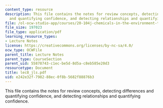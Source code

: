```yaml
---
content_type: resource
description: This file contains the notes for review concepts, detecting differences
  and quantifying confidence, and detecting relationships and quantifying confidence.
file: /ol-ocw-studio-app/courses/20-104j-chemicals-in-the-environment-toxicology-and-public-health-be-104j-spring-2005/e242e32f798288ec0f8b5682f88876b3_lec8_jls.pdf
file_size: 197023
file_type: application/pdf
learning_resource_types:
- Lecture Notes
license: https://creativecommons.org/licenses/by-nc-sa/4.0/
ocw_type: OCWFile
parent_title: Lecture Notes
parent_type: CourseSection
parent_uid: 55878743-c1ec-be5d-8d5a-c8eb585e20d3
resourcetype: Document
title: lec8_jls.pdf
uid: e242e32f-7982-88ec-0f8b-5682f88876b3
---
```

This file contains the notes for review concepts, detecting differences and quantifying confidence, and detecting relationships and quantifying confidence.